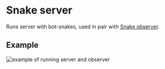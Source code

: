# Snake server

Runs server with bot-snakes, used in pair with [Snake observer](https://github.com/Kickoman/cpp-snake-observer).

## Example

![example of running server and observer](https://github.com/Kickoman/cpp-snake-server/raw/master/src/img/example.gif)